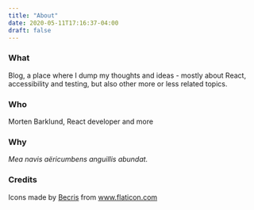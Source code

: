 ```yaml
---
title: "About"
date: 2020-05-11T17:16:37-04:00
draft: false
---
```


### What

Blog, a place where I dump my thoughts and ideas - mostly about React, accessibility and testing, but also other more or less related topics.

### Who

Morten Barklund, React developer and more

### Why

_Mea navis aëricumbens anguillis abundat._

### Credits

Icons made by <a href="https://www.flaticon.com/authors/becris" title="Becris" rel="nofollow">Becris</a> from <a href="https://www.flaticon.com/" title="Flaticon" rel="nofollow"> www.flaticon.com</a>